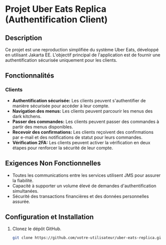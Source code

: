 # Projet Uber Eats Replica (Authentification Client)

## Description

Ce projet est une reproduction simplifiée du système Uber Eats, développé en utilisant Jakarta EE. L'objectif principal de l'application est de fournir une authentification sécurisée uniquement pour les clients.

## Fonctionnalités

### Clients

- **Authentification sécurisée:** Les clients peuvent s'authentifier de manière sécurisée pour accéder à leur compte.
- **Navigation des menus:** Les clients peuvent parcourir les menus des dark kitchens.
- **Passer des commandes:** Les clients peuvent passer des commandes à partir des menus disponibles.
- **Recevoir des confirmations:** Les clients reçoivent des confirmations par e-mail et des notifications de statut pour leurs commandes.
- **Vérification 2FA:** Les clients peuvent activer la vérification en deux étapes pour renforcer la sécurité de leur compte.

## Exigences Non Fonctionnelles

- Toutes les communications entre les services utilisent JMS pour assurer la fiabilité.
- Capacité à supporter un volume élevé de demandes d'authentification simultanées.
- Sécurité des transactions financières et des données personnelles assurée.

## Configuration et Installation

1. Clonez le dépôt GitHub.
   ```bash
   git clone https://github.com/votre-utilisateur/uber-eats-replica.git
